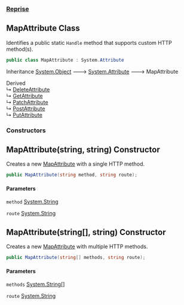 ### [Reprise](Reprise.md 'Reprise')

## MapAttribute Class

Identifies a public static `Handle` method that supports custom HTTP method(s).

```csharp
public class MapAttribute : System.Attribute
```

Inheritance [System.Object](https://docs.microsoft.com/en-us/dotnet/api/System.Object 'System.Object') &#129106; [System.Attribute](https://docs.microsoft.com/en-us/dotnet/api/System.Attribute 'System.Attribute') &#129106; MapAttribute

Derived  
&#8627; [DeleteAttribute](Reprise.DeleteAttribute.md 'Reprise.DeleteAttribute')  
&#8627; [GetAttribute](Reprise.GetAttribute.md 'Reprise.GetAttribute')  
&#8627; [PatchAttribute](Reprise.PatchAttribute.md 'Reprise.PatchAttribute')  
&#8627; [PostAttribute](Reprise.PostAttribute.md 'Reprise.PostAttribute')  
&#8627; [PutAttribute](Reprise.PutAttribute.md 'Reprise.PutAttribute')
### Constructors

<a name='Reprise.MapAttribute.MapAttribute(string,string)'></a>

## MapAttribute(string, string) Constructor

Creates a new [MapAttribute](Reprise.MapAttribute.md 'Reprise.MapAttribute') with a single HTTP method.

```csharp
public MapAttribute(string method, string route);
```
#### Parameters

<a name='Reprise.MapAttribute.MapAttribute(string,string).method'></a>

`method` [System.String](https://docs.microsoft.com/en-us/dotnet/api/System.String 'System.String')

<a name='Reprise.MapAttribute.MapAttribute(string,string).route'></a>

`route` [System.String](https://docs.microsoft.com/en-us/dotnet/api/System.String 'System.String')

<a name='Reprise.MapAttribute.MapAttribute(string[],string)'></a>

## MapAttribute(string[], string) Constructor

Creates a new [MapAttribute](Reprise.MapAttribute.md 'Reprise.MapAttribute') with multiple HTTP methods.

```csharp
public MapAttribute(string[] methods, string route);
```
#### Parameters

<a name='Reprise.MapAttribute.MapAttribute(string[],string).methods'></a>

`methods` [System.String](https://docs.microsoft.com/en-us/dotnet/api/System.String 'System.String')[[]](https://docs.microsoft.com/en-us/dotnet/api/System.Array 'System.Array')

<a name='Reprise.MapAttribute.MapAttribute(string[],string).route'></a>

`route` [System.String](https://docs.microsoft.com/en-us/dotnet/api/System.String 'System.String')